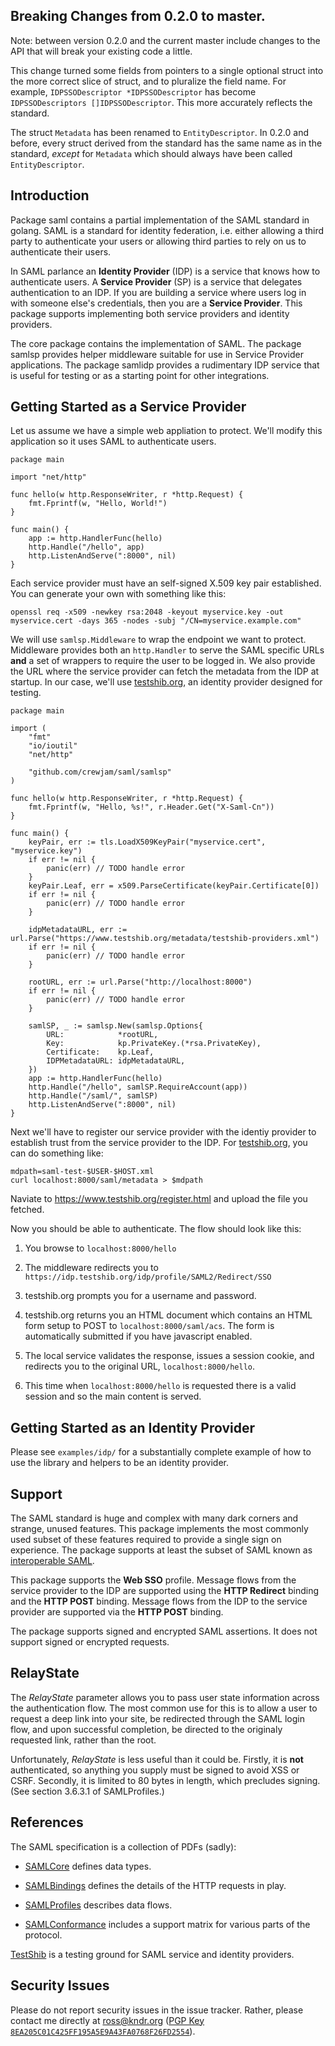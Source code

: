
## Breaking Changes from 0.2.0 to master.

Note: between version 0.2.0 and the current master include changes to the API
that will break your existing code a little.

This change turned some fields from pointers to a single optional struct into
the more correct slice of struct, and to pluralize the field name. For example,
`IDPSSODescriptor *IDPSSODescriptor` has become 
`IDPSSODescriptors []IDPSSODescriptor`. This more accurately reflects the 
standard.

The struct `Metadata` has been renamed to `EntityDescriptor`. In 0.2.0 and before, 
every struct derived from the standard has the same name as in the standard, 
*except* for `Metadata` which should always have been called `EntityDescriptor`. 

## Introduction

Package saml contains a partial implementation of the SAML standard in golang.
SAML is a standard for identity federation, i.e. either allowing a third party to authenticate your users or allowing third parties to rely on us to authenticate their users.

In SAML parlance an **Identity Provider** (IDP) is a service that knows how to authenticate users. A **Service Provider** (SP) is a service that delegates authentication to an IDP. If you are building a service where users log in with someone else's credentials, then you are a **Service Provider**. This package supports implementing both service providers and identity providers.

The core package contains the implementation of SAML. The package samlsp provides helper middleware suitable for use in Service Provider applications. The package samlidp provides a rudimentary IDP service that is useful for testing or as a starting point for other integrations.

## Getting Started as a Service Provider

Let us assume we have a simple web appliation to protect. We'll modify this application so it uses SAML to authenticate users.

    package main

    import "net/http"

    func hello(w http.ResponseWriter, r *http.Request) {
        fmt.Fprintf(w, "Hello, World!")
    }

    func main() {
        app := http.HandlerFunc(hello)
        http.Handle("/hello", app)
        http.ListenAndServe(":8000", nil)
    }

Each service provider must have an self-signed X.509 key pair established. You can generate your own with something like this:

    openssl req -x509 -newkey rsa:2048 -keyout myservice.key -out myservice.cert -days 365 -nodes -subj "/CN=myservice.example.com"

We will use `samlsp.Middleware` to wrap the endpoint we want to protect. Middleware provides both an `http.Handler` to serve the SAML specific URLs **and** a set of wrappers to require the user to be logged in. We also provide the URL where the service provider can fetch the metadata from the IDP at startup. In our case, we'll use [testshib.org](https://www.testshib.org/), an identity provider designed for testing.

    package main

    import (
        "fmt"
        "io/ioutil"
        "net/http"

        "github.com/crewjam/saml/samlsp"
    )

    func hello(w http.ResponseWriter, r *http.Request) {
        fmt.Fprintf(w, "Hello, %s!", r.Header.Get("X-Saml-Cn"))
    }

    func main() {
        keyPair, err := tls.LoadX509KeyPair("myservice.cert", "myservice.key")
        if err != nil {
            panic(err) // TODO handle error
        }
        keyPair.Leaf, err = x509.ParseCertificate(keyPair.Certificate[0])
        if err != nil {
            panic(err) // TODO handle error
        }

        idpMetadataURL, err := url.Parse("https://www.testshib.org/metadata/testshib-providers.xml")
        if err != nil {
            panic(err) // TODO handle error
        }

        rootURL, err := url.Parse("http://localhost:8000")
        if err != nil {
            panic(err) // TODO handle error
        }

        samlSP, _ := samlsp.New(samlsp.Options{
            URL:            *rootURL,
            Key:            kp.PrivateKey.(*rsa.PrivateKey),
            Certificate:    kp.Leaf,
            IDPMetadataURL: idpMetadataURL,
        })
        app := http.HandlerFunc(hello)
        http.Handle("/hello", samlSP.RequireAccount(app))
        http.Handle("/saml/", samlSP)
        http.ListenAndServe(":8000", nil)
    }


Next we'll have to register our service provider with the identiy provider to establish trust from the service provider to the IDP. For [testshib.org](https://www.testshib.org/), you can do something like:

    mdpath=saml-test-$USER-$HOST.xml
    curl localhost:8000/saml/metadata > $mdpath

Naviate to https://www.testshib.org/register.html and upload the file you fetched.

Now you should be able to authenticate. The flow should look like this:

1. You browse to `localhost:8000/hello`

2. The middleware redirects you to `https://idp.testshib.org/idp/profile/SAML2/Redirect/SSO`

3. testshib.org prompts you for a username and password.

4. testshib.org returns you an HTML document which contains an HTML form setup to POST to `localhost:8000/saml/acs`. The form is automatically submitted if you have javascript enabled.

5. The local service validates the response, issues a session cookie, and redirects you to the original URL, `localhost:8000/hello`.

6. This time when `localhost:8000/hello` is requested there is a valid session and so the main content is served.

## Getting Started as an Identity Provider

Please see `examples/idp/` for a substantially complete example of how to use the library and helpers to be an identity provider.

## Support

The SAML standard is huge and complex with many dark corners and strange, unused features. This package implements the most commonly used subset of these features required to provide a single sign on experience. The package supports at least the subset of SAML known as [interoperable SAML](http://saml2int.org).

This package supports the **Web SSO** profile. Message flows from the service provider to the IDP are supported using the **HTTP Redirect** binding and the **HTTP POST** binding. Message flows from the IDP to the service provider are supported via the **HTTP POST** binding.

The package supports signed and encrypted SAML assertions. It does not support signed or encrypted requests.

## RelayState

The *RelayState* parameter allows you to pass user state information across the authentication flow. The most common use for this is to allow a user to request a deep link into your site, be redirected through the SAML login flow, and upon successful completion, be directed to the originaly requested link, rather than the root.

Unfortunately, *RelayState* is less useful than it could be. Firstly, it is **not** authenticated, so anything you supply must be signed to avoid XSS or CSRF. Secondly, it is limited to 80 bytes in length, which precludes signing. (See section 3.6.3.1 of SAMLProfiles.)

## References

The SAML specification is a collection of PDFs (sadly):

- [SAMLCore](http://docs.oasis-open.org/security/saml/v2.0/saml-core-2.0-os.pdf) defines data types.

- [SAMLBindings](http://docs.oasis-open.org/security/saml/v2.0/saml-bindings-2.0-os.pdf) defines the details of the HTTP requests in play.

- [SAMLProfiles](http://docs.oasis-open.org/security/saml/v2.0/saml-profiles-2.0-os.pdf) describes data flows.

- [SAMLConformance](http://docs.oasis-open.org/security/saml/v2.0/saml-conformance-2.0-os.pdf) includes a support matrix for various parts of the protocol.

[TestShib](https://www.testshib.org/) is a testing ground for SAML service and identity providers.

## Security Issues

Please do not report security issues in the issue tracker. Rather, please contact me directly at ross@kndr.org ([PGP Key `8EA205C01C425FF195A5E9A43FA0768F26FD2554`](https://keybase.io/crewjam)).
